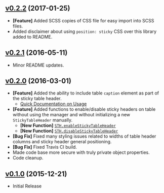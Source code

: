 ## [v0.2.2](https://github.com/bsara/stickytableheaders.js/tree/v0.2.2) (2017-01-25)

- **[Feature]** Added SCSS copies of CSS file for easy import into SCSS files.
- Added disclaimer about using `position: sticky` CSS over this library added to README.



## [v0.2.1](https://github.com/bsara/stickytableheaders.js/tree/v0.2.1) (2016-05-11)

- Minor README updates.


## [v0.2.0](https://github.com/bsara/stickytableheaders.js/tree/v0.2.0) (2016-03-01)

- **[Feature]** Added the ability to include table `caption` element as part of the sticky table header.
    - [Quick Documentation on Usage](https://github.com/bsara/sticky-table-headers.js/blob/v0.2.0/src/sticky-table-header.js#L5-L28)
- **[Feature]** Added functions to enable/disable sticky headers on table without using the manager and without initializing a new `StickyTableHeader` manually.
    - **[New Function]** [`STH.enableStickyTableHeader`](https://github.com/bsara/sticky-table-headers.js/blob/v0.2.0/src/enable-disable.js#L5)
    - **[New Function]** [`STH.disableStickyTableHeader`](https://github.com/bsara/sticky-table-headers.js/blob/v0.2.0/src/enable-disable.js#L32)
- **[Bug Fix]** Fixed many styling issues related to widths of table header columns and sticky header general positioning.
- **[Bug Fix]** Fixed Travis CI build.
- Made code base more secure with truly private object properties.
- Code cleanup.


## [v0.1.0](https://github.com/bsara/stickytableheaders.js/tree/v0.1.0) (2015-12-21)

- Initial Release
